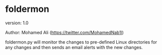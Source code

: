 # foldermon

version: 1.0

Author: Mohamed Ali (https://twitter.com/MohamedNab1l)

foldermon.py will monitor the changes to pre-defined Linux directories for any changes and then sends an email alerts with the new changes. 
